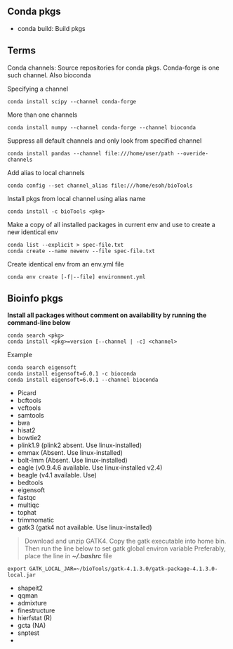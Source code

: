 Conda pkgs
---
- conda build: Build pkgs


Terms
---
Conda channels: Source repositories for conda pkgs. Conda-forge is one such channel. Also bioconda

Specifying a channel
```
conda install scipy --channel conda-forge
```

More than one channels
```
conda install numpy --channel conda-forge --channel bioconda
```

Suppress all default channels and only look from specified channel
```
conda install pandas --channel file:///home/user/path --overide-channels
```

Add alias to local channels
```
conda config --set channel_alias file:///home/esoh/bioTools
```

Install pkgs from local channel using alias name
```
conda install -c bioTools <pkg>
```

Make a copy of all installed packages in current env and use to create a new identical env
```
conda list --explicit > spec-file.txt
conda create --name newenv --file spec-file.txt
```

Create identical env from an env.yml file
```
conda env create [-f|--file] environment.yml 
```

Bioinfo pkgs
---
**Install all packages without comment on availability by running the command-line below**
```
conda search <pkg>
conda install <pkg>=version [--channel | -c] <channel>  
```
Example
```
conda search eigensoft
conda install eigensoft=6.0.1 -c bioconda
conda install eigensoft=6.0.1 --channel bioconda
```

- Picard
- bcftools
- vcftools
- samtools
- bwa
- hisat2
- bowtie2
- plink1.9 (plink2 absent. Use linux-installed)
- emmax (Absent. Use linux-installed)
- bolt-lmm (Absent. Use linux-installed)
- eagle (v0.9.4.6 available. Use linux-installed v2.4)
- beagle (v4.1 available. Use)
- bedtools
- eigensoft
- fastqc
- multiqc
- tophat
- trimmomatic
- gatk3 (gatk4 not available. Use linux-installed)
> Download and unzip GATK4. Copy the gatk executable into home bin. Then run the line below to set gatk global environ variable
Preferably, place the line in _**~/.bashrc**_ file

```
export GATK_LOCAL_JAR=~/bioTools/gatk-4.1.3.0/gatk-package-4.1.3.0-local.jar
```

- shapeit2
- qqman
- admixture
- finestructure
- hierfstat (R)
- gcta (NA)
- snptest
- 
